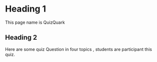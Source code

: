 # Heading 1

This page name is QuizQuark

## Heading 2

Here are some quiz Question in four topics , students are participant this quiz.
